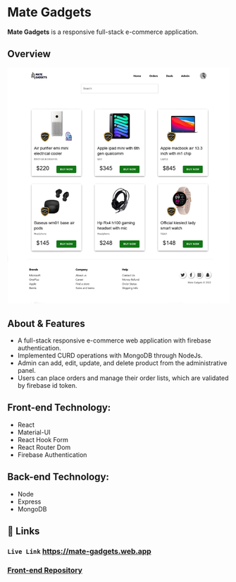 
# Mate Gadgets
 **Mate Gadgets** is a responsive full-stack e-commerce application.
## Overview
![App Screenshot](https://raw.githubusercontent.com/muhammadTawhid/mate-gadgets-client/main/src/images/Mate-Gadgets-New-01.jpeg)
## About & Features
- A full-stack responsive e-commerce web application with firebase authentication.
- Implemented CURD operations with MongoDB through NodeJs.
- Admin can add, edit, update, and delete product from the administrative panel.
- Users can place orders and manage their order lists, which are validated by firebase id token.

## Front-end Technology:

 - React 
 - Material-UI
 - React Hook Form
 - React Router Dom
 - Firebase Authentication 
 
## Back-end Technology:
 - Node
 - Express
 - MongoDB


## 🔗 Links
### `Live Link`  https://mate-gadgets.web.app

###  [Front-end Repository](https://github.com/muhammadTawhid/mate-gadgets-client)
